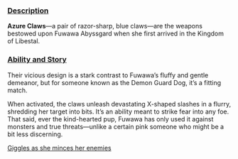 <!-- title: Azure Claws -->
<!-- quote: Bau Bau~ Ehehehehehe -->
<!-- chapter: 0 -->
<!-- images: (Fuwawa's first time wielding Azure Claws), (Azure Claws viewed from the inventory), (Azure Claws' ability activated) -->
<!-- model: true -->

### <u>Description</u>

**Azure Claws**—a pair of razor-sharp, blue claws—are the weapons bestowed upon Fuwawa Abyssgard when she first arrived in the Kingdom of Libestal.

### <u>Ability and Story</u>

Their vicious design is a stark contrast to Fuwawa’s fluffy and gentle demeanor, but for someone known as the Demon Guard Dog, it’s a fitting match.

When activated, the claws unleash devastating X-shaped slashes in a flurry, shredding her target into bits. It’s an ability meant to strike fear into any foe. That said, ever the kind-hearted pup, Fuwawa has only used it against monsters and true threats—unlike a certain pink someone who might be a bit less discerning.

[Giggles as she minces her enemies](#embed:https://www.youtube.com/live/3s_pVYBEax0?feature=shared&t=5667)

